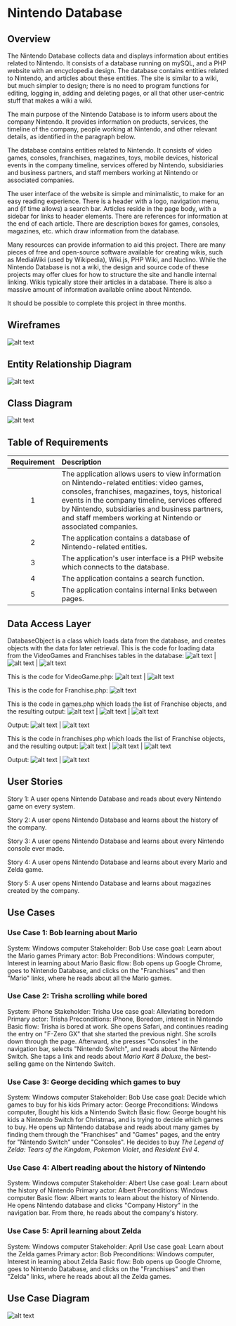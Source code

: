 # Nintendo Database

## Overview
The Nintendo Database collects data and displays information about entities related to Nintendo. It consists of a database running on mySQL, and a PHP website with an encyclopedia design. The database contains entities related to Nintendo, and articles about these entities. The site is similar to a wiki, but much simpler to design; there is no need to program functions for editing, logging in, adding and deleting pages, or all that other user-centric stuff that makes a wiki a wiki.

The main purpose of the Nintendo Database is to inform users about the company Nintendo. It provides information on products, services, the timeline of the company, people working at Nintendo, and other relevant details, as identified in the paragraph below.

The database contains entities related to Nintendo. It consists of video games, consoles, franchises, magazines, toys, mobile devices, historical events in the company timeline, services offered by Nintendo, subsidiaries and business partners, and staff members working at Nintendo or associated companies. 

The user interface of the website is simple and minimalistic, to make for an easy reading experience. There is a header with a logo, navigation menu, and (if time allows) a search bar. Articles reside in the page body, with a sidebar for links to header elements. There are references for information at the end of each article. There are description boxes for games, consoles, magazines, etc. which draw information from the database.

 Many resources can provide information to aid this project. There are many pieces of free and open-source software available for creating wikis, such as MediaWiki (used by Wikipedia), Wiki.js, PHP Wiki, and Nuclino. While the Nintendo Database is not a wiki, the design and source code of these projects may offer clues for how to structure the site and handle internal linking. Wikis typically store their articles in a database. There is also a massive amount of information available online about Nintendo.
 
It should be possible to complete this project in three months.

## Wireframes

![alt text](/images/Wireframe.jpg)

## Entity Relationship Diagram
![alt text](/images/ERD.jpg)

## Class Diagram
![alt text](/images/ClassDiagram.jpg)

## Table of Requirements

| Requirement | Description                                                                  | 
|:-----------:|:-----------------------------------------------------------------------------|
|      1      |The application allows users to view information on Nintendo-related entities: video games, consoles, franchises, magazines, toys, historical events in the company timeline, services offered by Nintendo, subsidiaries and business partners, and staff members working at Nintendo or associated companies.|
|      2      |The application contains a database of Nintendo-related entities.|
|      3      |The application's user interface is a PHP website which connects to the database.|
|      4      |The application contains a search function.|
|      5      |The application contains internal links between pages.|

## Data Access Layer
DatabaseObject is a class which loads data from the database, and creates objects with the data for later retrieval. This is the code for loading data from the VideoGames and Franchises tables in the database:
![alt text](/images/ns1.png)
|
![alt text](/images/ns2.png)
|
![alt text](/images/ns3.png)

This is the code for VideoGame.php:
![alt text](/images/ns4.png)
|
![alt text](/images/ns5.png)

This is the code for Franchise.php:
![alt text](/images/ns6.png)

This is the code in games.php which loads the list of Franchise objects, and the resulting output:
![alt text](/images/ns7.png)
|
![alt text](/images/ns8.png)
|
![alt text](/images/ns9.png)


Output:
![alt text](/images/ns10.png)
|
![alt text](/images/ns11.png)

This is the code in franchises.php which loads the list of Franchise objects, and the resulting output:
![alt text](/images/ns12.png)
|
![alt text](/images/ns13.png)
|
![alt text](/images/ns14.png)

Output:
![alt text](/images/ns15.png)
|
![alt text](/images/ns16.png)

## User Stories

Story 1: A user opens Nintendo Database and reads about every Nintendo game on every system.

Story 2: A user opens Nintendo Database and learns about the history of the company.

Story 3: A user opens Nintendo Database and learns about every Nintendo console ever made.

Story 4: A user opens Nintendo Database and learns about every Mario and Zelda game.

Story 5: A user opens Nintendo Database and learns about magazines created by the company.

## Use Cases

### Use Case 1: Bob learning about Mario
System: Windows computer
Stakeholder: Bob
Use case goal: Learn about the Mario games
Primary actor: Bob
Preconditions: Windows computer, Interest in learning about Mario
Basic flow: Bob opens up Google Chrome, goes to Nintendo Database, and clicks on the "Franchises" and then "Mario" links, where he reads about all the Mario games.

### Use Case 2: Trisha scrolling while bored
System: iPhone
Stakeholder: Trisha
Use case goal: Alleviating boredom
Primary actor: Trisha
Preconditions: iPhone, Boredom, interest in Nintendo
Basic flow: Trisha is bored at work. She opens Safari, and continues reading the entry on "F-Zero GX" that she started the previous night. She scrolls down through the page. Afterward, she presses "Consoles" in the navigation bar, selects "Nintendo Switch", and reads about the Nintendo Switch. She taps a link and reads about <i>Mario Kart 8 Deluxe</i>, the best-selling game on the Nintendo Switch.

### Use Case 3: George deciding which games to buy
System: Windows computer
Stakeholder: Bob
Use case goal: Decide which games to buy for his kids
Primary actor: George
Preconditions: Windows computer, Bought his kids a Nintendo Switch
Basic flow: George bought his kids a Nintendo Switch for Christmas, and is trying to decide which games to buy. He opens up Nintendo database and reads about many games by finding them through the "Franchises" and "Games" pages, and the entry for "Nintendo Switch" under "Consoles". He decides to buy <i>The Legend of Zelda: Tears of the Kingdom</i>, <i>Pokemon Violet</i>, and <i>Resident Evil 4</i>.

### Use Case 4: Albert reading about the history of Nintendo
System: Windows computer
Stakeholder: Albert
Use case goal: Learn about the history of Nintendo
Primary actor: Albert
Preconditions: Windows computer
Basic flow: Albert wants to learn about the history of Nintendo. He opens Nintendo database and clicks "Company History" in the navigation bar. From there, he reads about the company's history.

### Use Case 5: April learning about Zelda
System: Windows computer
Stakeholder: April
Use case goal: Learn about the Zelda games
Primary actor: Bob
Preconditions: Windows computer, Interest in learning about Zelda
Basic flow: Bob opens up Google Chrome, goes to Nintendo Database, and clicks on the "Franchises" and then "Zelda" links, where he reads about all the Zelda games.

## Use Case Diagram

![alt text](/images/UserCaseDiagram.jpg)

